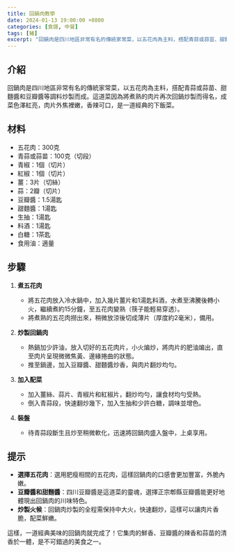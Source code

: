 ```yaml
---
title: 回鍋肉教學
date: 2024-01-13 19:00:00 +0800
categories: [食譜, 中餐]
tags: [豬] 
excerpt: "回鍋肉是四川地區非常有名的傳統家常菜，以五花肉為主料，搭配青蒜或蒜苗、甜麵醬和豆瓣醬等調料炒製而成"
---
```


## 介紹
回鍋肉是四川地區非常有名的傳統家常菜，以五花肉為主料，搭配青蒜或蒜苗、甜麵醬和豆瓣醬等調料炒製而成。這道菜因為將煮熟的肉片再次回鍋炒製而得名，成菜色澤紅亮，肉片外焦裡嫩，香辣可口，是一道經典的下飯菜。

## 材料
- 五花肉：300克
- 青蒜或蒜苗：100克（切段）
- 青椒：1個（切片）
- 紅椒：1個（切片）
- 薑：3片（切絲）
- 蒜：2瓣（切片）
- 豆瓣醬：1.5湯匙
- 甜麵醬：1湯匙
- 生抽：1湯匙
- 料酒：1湯匙
- 白糖：1茶匙
- 食用油：適量

## 步驟

1. **煮五花肉**
   - 將五花肉放入冷水鍋中，加入幾片薑片和1湯匙料酒，水煮至沸騰後轉小火，繼續煮約15分鐘，至五花肉變熟（筷子能輕易穿透）。
   - 將煮熟的五花肉撈出來，稍微放涼後切成薄片（厚度約2毫米），備用。

2. **炒製回鍋肉**
   - 熱鍋加少許油，放入切好的五花肉片，小火煸炒，將肉片的肥油煸出，直至肉片呈現微微焦黃、邊緣捲曲的狀態。
   - 推至鍋邊，加入豆瓣醬、甜麵醬炒香，與肉片翻炒均勻。

3. **加入配菜**
   - 加入薑絲、蒜片、青椒片和紅椒片，翻炒均勻，讓食材均勻受熱。
   - 倒入青蒜段，快速翻炒幾下，加入生抽和少許白糖，調味並增色。

4. **裝盤**
   - 待青蒜段斷生且炒至稍微軟化，迅速將回鍋肉盛入盤中，上桌享用。

## 提示
- **選擇五花肉**：選用肥瘦相間的五花肉，這樣回鍋肉的口感會更加豐富，外脆內嫩。
- **豆瓣醬和甜麵醬**：四川豆瓣醬是這道菜的靈魂，選擇正宗郫縣豆瓣醬能更好地體現出回鍋肉的川味特色。
- **炒製火候**：回鍋肉炒製的全程需保持中大火，快速翻炒，這樣可以讓肉片香脆，配菜鮮嫩。

這樣，一道經典美味的回鍋肉就完成了！它集肉的鮮香、豆瓣醬的辣香和蒜苗的清香於一體，是不可錯過的美食之一。
